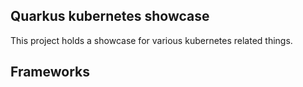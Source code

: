 Quarkus kubernetes showcase
----
This project holds a showcase for various kubernetes related things.

Frameworks
----